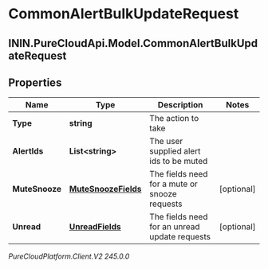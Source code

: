 # CommonAlertBulkUpdateRequest

## ININ.PureCloudApi.Model.CommonAlertBulkUpdateRequest

## Properties

|Name | Type | Description | Notes|
|------------ | ------------- | ------------- | -------------|
| **Type** | **string** | The action to take | |
| **AlertIds** | **List&lt;string&gt;** | The user supplied alert ids to be muted | |
| **MuteSnooze** | [**MuteSnoozeFields**](MuteSnoozeFields) | The fields need for a mute or snooze requests | [optional] |
| **Unread** | [**UnreadFields**](UnreadFields) | The fields need for an unread update requests | [optional] |



_PureCloudPlatform.Client.V2 245.0.0_

